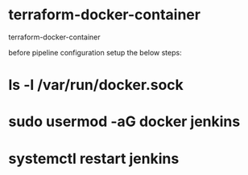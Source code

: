 # terraform-docker-container
terraform-docker-container

before pipeline configuration setup the below steps:

# ls -l /var/run/docker.sock
# sudo usermod -aG docker jenkins
# systemctl restart jenkins
